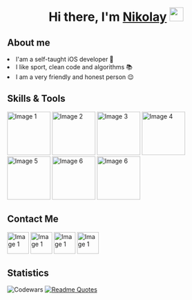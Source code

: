 <h1 align="center">Hi there, I'm <a href="https://t.me/n_lermont" target="_blank">Nikolay</a> 
<img src="https://github.com/blackcater/blackcater/raw/main/images/Hi.gif" height="32"/></h1>

<h2 align="left"> About me </h2> 
<li> I'am a self-taught iOS developer 🍏 </li>
<li>I like sport, clean code and algorithms 📚 </li> 
<li>I am a very friendly and honest person 😌 </li> 

<h2 align="left">Skills & Tools</h2>
<div>
  <a href="#"><img src="https://user-images.githubusercontent.com/10991489/119416278-918ddb80-bcf3-11eb-9106-2e73b8f45902.png" alt="Image 1" width="100"></a>
  <a href="#"><img src="https://camo.githubusercontent.com/850161d1ff4f7efc950d0e38e17d1c83a00547d96d1208e0ca090b4d4b7481e3/68747470733a2f2f7777772e766563746f726c6f676f2e7a6f6e652f6c6f676f732f73776966742f73776966742d69636f6e2e737667" alt="Image 2" width="100"></a>
  <a href="#"><img src="https://user-images.githubusercontent.com/10991489/119416543-285a9800-bcf4-11eb-8755-a9351330ef0d.jpg" alt="Image 3" width="100"></a>
  <a href="#"><img src="https://camo.githubusercontent.com/dd4b2422ed3bfc9da88c43d18550375c66f9584327dff7ecc19315ce50b96f07/68747470733a2f2f7777772e766563746f726c6f676f2e7a6f6e652f6c6f676f732f66697265626173652f66697265626173652d69636f6e2e737667" alt="Image 4" width="100"></a>
  <a href="#"><img src="https://camo.githubusercontent.com/fbfcb9e3dc648adc93bef37c718db16c52f617ad055a26de6dc3c21865c3321d/68747470733a2f2f7777772e766563746f726c6f676f2e7a6f6e652f6c6f676f732f6769742d73636d2f6769742d73636d2d69636f6e2e737667" alt="Image 5" width="100"></a>
  <a href="#"><img src="https://developer.apple.com/assets/elements/icons/xcode-12/xcode-12-96x96_2x.png" alt="Image 6" width="100"></a>
  <a href="#"><img src="[https://developer.apple.com/assets/elements/icons/xcode-12/xcode-12-96x96_2x.png](https://avatars.mds.yandex.net/i?id=b650054993d8fa7d7a03af1c9d331321_sr-5504462-images-thumbs&n=13)" alt="Image 6" width="100"></a>
</div>

<h2 align="left"> Contact Me </h2>
<div>
  <a href="https://t.me/n_lermont"><img src="https://camo.githubusercontent.com/fb913f475254d97cc09e42aa0551d5f3855a251427e665f515edf51dc1e2d708/68747470733a2f2f696d672e69636f6e73382e636f6d2f636f6c6f722f3334342f74656c656772616d2d6170702d2d76312e706e67" alt="Image 1" width="50"></a>
<a href="https://vk.com/n_lermont"><img src="https://thumb.cloud.mail.ru/weblink/thumb/xw1/TfKk/QGyS93cW7/PNG%20-%20digital/VK%20Logo.png" alt="Image 1" width="50"></a>
<a href="https://hh.ru/resume/57462bcfff0bcc18a40039ed1f515056483173"><img src="https://tech.hh.ru/api/logos/min-hh-red.png" alt="Image 1" width="50"></a>
<a href="https://www.linkedin.com/in/nikolay-sidorov-260421271"><img src="https://blog.waalaxy.com/wp-content/uploads/2021/01/linkedin-2-300x300.png" alt="Image 1" width="50"></a>
</div>

<h2 align="left"> Statistics </h2>

![Codewars](https://github.r2v.ch/codewars?user=Spikepiegel&name=true&top_languages=true&stroke=%23b362ff&theme=purple_dark)
[![Readme Quotes](https://quotes-github-readme.vercel.app/api?type=vertical&theme=dark)](https://github.com/piyushsuthar/github-readme-quotes)


